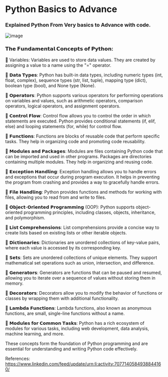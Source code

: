 # Python Basics to Advance

### Explained Python From Very basics to Advance with code.

![image](https://user-images.githubusercontent.com/69152112/204140717-e03c6531-07f0-40eb-aca9-735ebfb34dd2.png)

### 𝗧𝗵𝗲 𝗙𝘂𝗻𝗱𝗮𝗺𝗲𝗻𝘁𝗮𝗹 𝗖𝗼𝗻𝗰𝗲𝗽𝘁𝘀 𝗼𝗳 𝗣𝘆𝘁𝗵𝗼𝗻:

📍 Variables: Variables are used to store data values. They are created by assigning a value to a name using the "=" operator.

📍 𝗗𝗮𝘁𝗮 𝗧𝘆𝗽𝗲𝘀: Python has built-in data types, including numeric types (int, float, complex), sequence types (str, list, tuple), mapping type (dict), boolean type (bool), and None type (None).

📍 𝗢𝗽𝗲𝗿𝗮𝘁𝗼𝗿𝘀: Python supports various operators for performing operations on variables and values, such as arithmetic operators, comparison operators, logical operators, and assignment operators.

📍 𝗖𝗼𝗻𝘁𝗿𝗼𝗹 𝗙𝗹𝗼𝘄: Control flow allows you to control the order in which statements are executed. Python provides conditional statements (if, elif, else) and looping statements (for, while) for control flow.

📍 𝗙𝘂𝗻𝗰𝘁𝗶𝗼𝗻𝘀: Functions are blocks of reusable code that perform specific tasks. They help in organizing code and promoting code reusability.

📍 𝗠𝗼𝗱𝘂𝗹𝗲𝘀 𝗮𝗻𝗱 𝗣𝗮𝗰𝗸𝗮𝗴𝗲𝘀: Modules are files containing Python code that can be imported and used in other programs. Packages are directories containing multiple modules. They help in organizing and reusing code.

📍 𝗘𝘅𝗰𝗲𝗽𝘁𝗶𝗼𝗻 𝗛𝗮𝗻𝗱𝗹𝗶𝗻𝗴: Exception handling allows you to handle errors and exceptions that occur during program execution. It helps in preventing the program from crashing and provides a way to gracefully handle errors.

📍 𝗙𝗶𝗹𝗲 𝗛𝗮𝗻𝗱𝗹𝗶𝗻𝗴: Python provides functions and methods for working with files, allowing you to read from and write to files.

📍 𝗢𝗯𝗷𝗲𝗰𝘁-𝗢𝗿𝗶𝗲𝗻𝘁𝗲𝗱 𝗣𝗿𝗼𝗴𝗿𝗮𝗺𝗺𝗶𝗻𝗴 (OOP): Python supports object-oriented programming principles, including classes, objects, inheritance, and polymorphism.

📍 𝗟𝗶𝘀𝘁 𝗖𝗼𝗺𝗽𝗿𝗲𝗵𝗲𝗻𝘀𝗶𝗼𝗻𝘀: List comprehensions provide a concise way to create lists based on existing lists or other iterable objects.

📍 𝗗𝗶𝗰𝘁𝗶𝗼𝗻𝗮𝗿𝗶𝗲𝘀: Dictionaries are unordered collections of key-value pairs, where each value is accessed by its corresponding key.

📍 𝗦𝗲𝘁𝘀: Sets are unordered collections of unique elements. They support mathematical set operations such as union, intersection, and difference.

📍 𝗚𝗲𝗻𝗲𝗿𝗮𝘁𝗼𝗿𝘀: Generators are functions that can be paused and resumed, allowing you to iterate over a sequence of values without storing them in memory.

📍 𝗗𝗲𝗰𝗼𝗿𝗮𝘁𝗼𝗿𝘀: Decorators allow you to modify the behavior of functions or classes by wrapping them with additional functionality.

📍 𝗟𝗮𝗺𝗯𝗱𝗮 𝗙𝘂𝗻𝗰𝘁𝗶𝗼𝗻𝘀: Lambda functions, also known as anonymous functions, are small, single-line functions without a name.

📍 𝗠𝗼𝗱𝘂𝗹𝗲𝘀 𝗳𝗼𝗿 𝗖𝗼𝗺𝗺𝗼𝗻 𝗧𝗮𝘀𝗸𝘀: Python has a rich ecosystem of modules for various tasks, including web development, data analysis, machine learning, and more.

These concepts form the foundation of Python programming and are essential for understanding and writing Python code effectively.

References: https://www.linkedin.com/feed/update/urn:li:activity:7077140584938844160/
